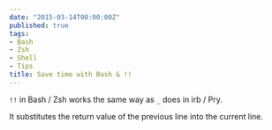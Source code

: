 ```yaml
---
date: "2015-03-14T00:00:00Z"
published: true
tags:
- Bash
- Zsh
- Shell
- Tips
title: Save time with Bash & !!
---
```


`!!` in Bash / Zsh works the same way as `_` does in irb / Pry.

It substitutes the return value of the previous line into the current line.
